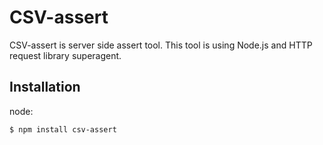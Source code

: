 # CSV-assert

CSV-assert is server side assert tool. This tool is using Node.js and HTTP request library superagent.

## Installation

node:

```
$ npm install csv-assert
```
